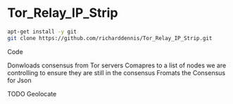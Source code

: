 # Tor_Relay_IP_Strip


```sh
apt-get install -y git
git clone https://github.com/richarddennis/Tor_Relay_IP_Strip.git
```

Code

Donwloads consensus from Tor servers
Comapres to a list of nodes we are controlling to ensure they are still in the consensus
Fromats the Consensus for Json

TODO 
Geolocate
